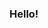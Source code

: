 ### Hello! 




<!--
**stevelab1/stevelab1** is a ✨ _special_ ✨ repository because its `README.md` (this file) appears on your GitHub profile.

Here are some ideas to get you started:
- 👯 I’m looking to collaborate on API and AI projects
![Top Langs](https://github-readme-stats.vercel.app/api/top-langs/?username=stevelab1&langs_count=9&theme=tokyonight)

- 🔭 I’m currently working on ...
- 🌱 I’m currently learning ...
- 👯 I’m looking to collaborate on ...
- 🤔 I’m looking for help with ...
- 💬 Ask me about ...
- 📫 How to reach me: ...
- 😄 Pronouns: ...
- ⚡ Fun fact: ...



![Top Langs](https://github-readme-stats.vercel.app/api/top-langs/?username=stevelab1&theme=tokyonight)



-->

